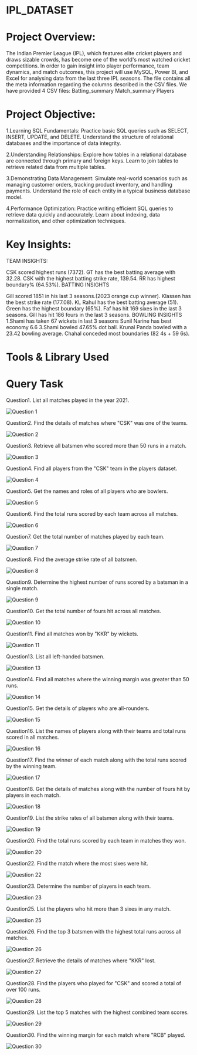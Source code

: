 # IPL_DATASET

# Project Overview:
The Indian Premier League (IPL), which features elite cricket players and draws sizable crowds, has become one of the world's most watched cricket competitions. In order to gain insight into player performance, team dynamics, and match outcomes, this project will use MySQL, Power BI, and Excel for analysing data from the last three IPL seasons.
The file contains all the meta information regarding the columns described in the CSV files. We have provided 4 CSV files:
Batting_summary
Match_summary
Players

# Project Objective:
1.Learning SQL Fundamentals: Practice basic SQL queries such as SELECT, INSERT, UPDATE, and DELETE. Understand the structure of relational databases and the importance of data integrity.

2.Understanding Relationships: Explore how tables in a relational database are connected through primary and foreign keys. Learn to join tables to retrieve related data from multiple tables.

3.Demonstrating Data Management: Simulate real-world scenarios such as managing customer orders, tracking product inventory, and handling payments. Understand the role of each entity in a typical business database model.

4.Performance Optimization: Practice writing efficient SQL queries to retrieve data quickly and accurately. Learn about indexing, data normalization, and other optimization techniques.


# Key Insights:
TEAM INSIGHTS:

CSK scored highest runs (7372).
GT has the best batting average with 32.28.
CSK with the highest batting strike rate, 139.54.
RR has highest boundary% (64.53%).
BATTING INSIGHTS

Gill scored 1851 in his last 3 seasons.(2023 orange cup winner).
Klassen has the best strike rate (177.08).
KL Rahul has the best batting average (51).
Green has the highest boundary (65%).
Faf has hit 169 sixes in the last 3 seasons.
Gill has hit 186 fours in the last 3 seasons.
BOWLING INSIGHTS
1.Shami has taken 67 wickets in last 3 seasons
Sunil Narine has best economy 6.6
3.Shami bowled 47.65% dot ball.
Krunal Panda bowled with a 23.42 bowling average.
Chahal conceded most boundaries (82 4s + 59 6s).

# Tools & Library Used











# Query Task

 Question1. List all matches played in the year 2021.
 
![Question 1](https://github.com/user-attachments/assets/595700f8-0f7d-45ce-b76a-57b6271329a6)

Question2. Find the details of matches where "CSK" was one of the teams.

![Question 2](https://github.com/user-attachments/assets/06d3da7f-981e-4c52-8bb0-a363e22fd145)


Question3. Retrieve all batsmen who scored more than 50 runs in a match.

![Question 3](https://github.com/user-attachments/assets/511238b3-3dc6-4db4-b418-32b94fe2bb52)

Question4. Find all players from the "CSK" team in the players dataset.

![Question 4](https://github.com/user-attachments/assets/171a8598-9b73-438d-b9a2-93abbe5f4706)

Question5. Get the names and roles of all players who are bowlers.

![Question 5](https://github.com/user-attachments/assets/d0d55f53-7753-48bc-b02a-4d08c9850d8a)

Question6. Find the total runs scored by each team across all matches.

![Question 6](https://github.com/user-attachments/assets/ac3283fb-a079-476b-96e2-c6866b7d9d87)

Question7. Get the total number of matches played by each team.

![Question 7](https://github.com/user-attachments/assets/1789cf96-163e-4b71-8650-d4808e82cb11)

Question8. Find the average strike rate of all batsmen.

![Question 8](https://github.com/user-attachments/assets/92e574af-6fe5-4b1f-b22c-d31b5b9052ac)

Question9. Determine the highest number of runs scored by a batsman in a single match.

![Question 9](https://github.com/user-attachments/assets/c90ccf47-6cd2-4dc2-b15e-63a6e28c0ce0)

Question10. Get the total number of fours hit across all matches.

![Question 10](https://github.com/user-attachments/assets/3ae88087-e195-4470-8f25-b793dbae1a4a)

Question11. Find all matches won by "KKR" by wickets.

![Question 11](https://github.com/user-attachments/assets/1e8704a8-0da3-42d3-9fea-d1b8b2518202)


Question13. List all left-handed batsmen.

![Question 13](https://github.com/user-attachments/assets/3124afca-d0de-4378-9923-82c2d6cd177b)

Question14. Find all matches where the winning margin was greater than 50 runs.

![Question 14](https://github.com/user-attachments/assets/a292c46c-a46f-4285-b963-5a8e61dc1b55)

Question15. Get the details of players who are all-rounders.

![Question 15](https://github.com/user-attachments/assets/ec625924-d3e6-4787-90e8-bc409692f0bd)


Question16. List the names of players along with their teams and total runs scored in all matches.

![Question 16](https://github.com/user-attachments/assets/b81cb145-8ec5-4086-82e8-ef0a96588ba2)


Question17. Find the winner of each match along with the total runs scored by the winning team.

![Question 17](https://github.com/user-attachments/assets/3d1d328a-9e25-4e7e-8d4f-68b48f67fe09)

Question18. Get the details of matches along with the number of fours hit by players in each match.

![Question 18](https://github.com/user-attachments/assets/34178216-89c1-47f8-a792-460623bc8967)

Question19. List the strike rates of all batsmen along with their teams.

![Question 19](https://github.com/user-attachments/assets/136727dc-6369-48b8-abc5-4272996e3d51)

Question20. Find the total runs scored by each team in matches they won.

![Question 20](https://github.com/user-attachments/assets/6f062777-59a3-4b6e-b3db-9f5b679c12d9)


Question22. Find the match where the most sixes were hit.

![Question 22](https://github.com/user-attachments/assets/a02dd445-0967-474b-9c1d-62c3c614747e)


Question23. Determine the number of players in each team.

![Question 23](https://github.com/user-attachments/assets/f07f9479-f84f-4923-9a94-9af477d7d3e4)


Question25. List the players who hit more than 3 sixes in any match.

![Question 25](https://github.com/user-attachments/assets/1790629f-276a-4a47-a0cc-aa5a340f0aef)


Question26. Find the top 3 batsmen with the highest total runs across all matches.

![Question 26](https://github.com/user-attachments/assets/970a4f8e-b088-4b4b-8612-87d43d23ff89)


Question27. Retrieve the details of matches where "KKR" lost.

![Question 27](https://github.com/user-attachments/assets/cd31885c-cd0c-4e70-a2f2-4768fb8f68f0)


Question28. Find the players who played for "CSK" and scored a total of over 100 runs.

![Question 28](https://github.com/user-attachments/assets/11d041eb-196c-4ad2-b2ba-9337346d7402)


Question29. List the top 5 matches with the highest combined team scores.

![Question 29](https://github.com/user-attachments/assets/7317b2b9-5651-4dcb-84bb-22d847a8d778)


Question30. Find the winning margin for each match where "RCB" played.

![Question 30](https://github.com/user-attachments/assets/e4f7a67d-b290-4350-8715-2b09f5929fb7)
